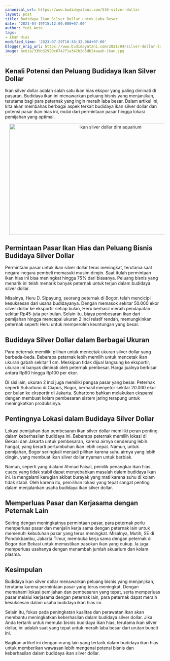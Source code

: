 ```yaml
---
canonical_url: https://www.budidayatani.com/536-silver-dollar
layout: post
title: Budidaya Ikan Silver Dollar untuk Laba Besar
date: '2021-04-19T15:12:00.000+07:00'
author: Yudi Anto
tags:
- Ikan Hias
modified_time: '2023-07-29T10:38:32.964+07:00'
blogger_orig_url: https://www.budidayatani.com/2021/04/silver-dollar-laba-besar-dari-urutan.html
image: media/33bb32920c674271a342b2d5db24aaab-ikan.jpg
---
```

<h2>Kenali Potensi dan Peluang Budidaya Ikan Silver Dollar</h2><p>Ikan silver dollar adalah salah satu ikan hias ekspor yang paling diminati di pasaran. Budidaya ikan ini menawarkan peluang bisnis yang menjanjikan, terutama bagi para peternak yang ingin meraih laba besar. Dalam artikel ini, kita akan membahas berbagai aspek terkait budidaya ikan silver dollar dan potensi pasar ikan hias ini, mulai dari permintaan pasar hingga lokasi pemijahan yang optimal.</p><div class="separator" style="clear: both; text-align: center;"><a href="https://blogger.googleusercontent.com/img/b/R29vZ2xl/AVvXsEgE-2_ViQeiaCE6rl-lcj3bPZFv3olp9y6Pxj9XH-eFYJDvxA3jWJuhUbR5d-MNN2OHwU3ecWWMelm3HWtmKv_DMYneIc4Bwr5XVEOY4wt1sg6cXnruZK4u1SxI3CldwhzgtAZHnK4s2RB2ZxB9FkL0WWdsjkzTcElaPXr1bZd1dZdVuKGgLHvWaFeSVR_z/s2133/ikan.jpg" imageanchor="1" style="margin-left: 1em; margin-right: 1em;"><img alt="ikan silver dollar dlm aquarium" border="0" data-original-height="1200" data-original-width="2133" height="360" src="https://blogger.googleusercontent.com/img/b/R29vZ2xl/AVvXsEgE-2_ViQeiaCE6rl-lcj3bPZFv3olp9y6Pxj9XH-eFYJDvxA3jWJuhUbR5d-MNN2OHwU3ecWWMelm3HWtmKv_DMYneIc4Bwr5XVEOY4wt1sg6cXnruZK4u1SxI3CldwhzgtAZHnK4s2RB2ZxB9FkL0WWdsjkzTcElaPXr1bZd1dZdVuKGgLHvWaFeSVR_z/w640-h360/ikan.jpg" width="640" /></a></div><h2>Permintaan Pasar Ikan Hias dan Peluang Bisnis Budidaya Silver Dollar</h2><p>Permintaan pasar untuk ikan silver dollar terus meningkat, terutama saat negara-negara pembeli memasuki musim dingin. Saat itulah permintaan ikan hias ini bisa meningkat hingga 75% dari biasanya. Peluang bisnis yang menarik ini telah menarik banyak peternak untuk terjun dalam budidaya silver dollar.</p><p>Misalnya, Heru D. Sipayung, seorang peternak di Bogor, telah mencicipi kesuksesan dari usaha budidayanya. Dengan memasok sekitar 50.000 ekor silver dollar ke eksportir setiap bulan, Heru berhasil meraih pendapatan sekitar Rp45-juta per bulan. Selain itu, biaya pembesaran ikan dari pemijahan hingga mencapai ukuran 2 inci relatif rendah, memungkinkan peternak seperti Heru untuk memperoleh keuntungan yang besar.</p><h2>Budidaya Silver Dollar dalam Berbagai Ukuran</h2><p>Para peternak memiliki pilihan untuk mencetak ukuran silver dollar yang berbeda-beda. Beberapa peternak lebih memilih untuk mencetak ikan ukuran gabah sekitar 1 cm. Meskipun tidak dijual langsung ke eksportir, ukuran ini banyak diminati oleh peternak pembesar. Harga jualnya berkisar antara Rp90 hingga Rp100 per ekor.</p><p>Di sisi lain, ukuran 2 inci juga memiliki pangsa pasar yang besar. Peternak seperti Suhartono di Ciapus, Bogor, berhasil menyetor sekitar 20.000 ekor per bulan ke eksportir di Jakarta. Suhartono bahkan melakukan ekspansi dengan membuat kolam pembesaran sistem jaring terapung untuk meningkatkan produksinya.</p><h2>Pentingnya Lokasi dalam Budidaya Silver Dollar</h2><p>Lokasi pemijahan dan pembesaran ikan silver dollar memiliki peran penting dalam keberhasilan budidaya ini. Beberapa peternak memilih lokasi di Bekasi dan Jakarta untuk pembesaran, karena airnya cenderung lebih hangat, yang berarti pertumbuhan ikan lebih cepat. Namun, untuk pemijahan, Bogor seringkali menjadi pilihan karena suhu airnya yang lebih dingin, yang membuat ikan silver dollar nyaman untuk berbiak.</p><p>Namun, seperti yang dialami Ahmad Faisal, pemilik penangkar ikan hias, cuaca yang tidak stabil dapat menyebabkan masalah dalam budidaya ikan ini. Ia mengalami kerugian akibat burayak yang mati karena suhu di kolam tidak stabil. Oleh karena itu, pemilihan lokasi yang tepat sangat penting dalam menjalankan usaha budidaya ikan silver dollar.</p><h2>Memperluas Pasar dan Kerjasama dengan Peternak Lain</h2><p>Seiring dengan meningkatnya permintaan pasar, para peternak perlu memperluas pasar dan menjalin kerja sama dengan peternak lain untuk memenuhi kebutuhan pasar yang terus meningkat. Misalnya, Mutih, SE di Pondokbambu, Jakarta Timur, membuka kerja sama dengan peternak di Bogor dan Bekasi untuk memastikan pasokan ikan yang cukup. Ia juga memperluas usahanya dengan menambah jumlah akuarium dan kolam plasma.</p><h2>Kesimpulan</h2><p>Budidaya ikan silver dollar menawarkan peluang bisnis yang menjanjikan, terutama karena permintaan pasar yang terus meningkat. Dengan memahami lokasi pemijahan dan pembesaran yang tepat, serta memperluas pasar melalui kerjasama dengan peternak lain, para peternak dapat meraih kesuksesan dalam usaha budidaya ikan hias ini.</p><p>Selain itu, fokus pada peningkatan kualitas dan perawatan ikan akan membantu meningkatkan keberhasilan dalam budidaya silver dollar. Jika Anda tertarik untuk memulai bisnis budidaya ikan hias, terutama ikan silver dollar, ini adalah saat yang tepat untuk meraih laba besar dari urutan buncit ini.</p><p>Bagikan artikel ini dengan orang lain yang tertarik dalam budidaya ikan hias untuk memberikan wawasan lebih mengenai potensi bisnis dan keberhasilan dalam budidaya ikan silver dollar.</p>